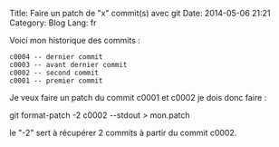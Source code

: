 Title: Faire un patch de &quot;x&quot; commit(s) avec git
Date: 2014-05-06 21:21
Category: Blog
Lang: fr

Voici mon historique des commits :

    c0004 -- dernier commit
    c0003 -- avant dernier commit
    c0002 -- second commit
    c0001 -- premier commit

Je veux faire un patch du commit c0001 et c0002 je dois donc faire :

git format-patch -2 c0002 --stdout > mon.patch

le "-2" sert à récupérer 2 commits à partir du commit c0002.